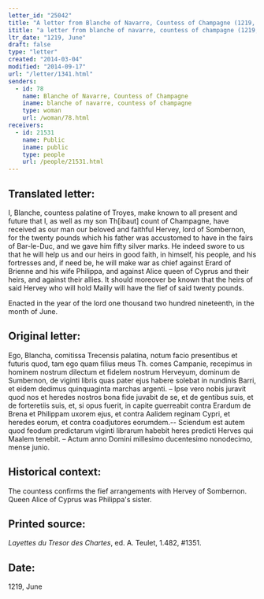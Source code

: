 ```yaml
---
letter_id: "25042"
title: "A letter from Blanche of Navarre, Countess of Champagne (1219, June)"
ititle: "a letter from blanche of navarre, countess of champagne (1219, june)"
ltr_date: "1219, June"
draft: false
type: "letter"
created: "2014-03-04"
modified: "2014-09-17"
url: "/letter/1341.html"
senders:
  - id: 78
    name: Blanche of Navarre, Countess of Champagne
    iname: blanche of navarre, countess of champagne
    type: woman
    url: /woman/78.html
receivers:
  - id: 21531
    name: Public
    iname: public
    type: people
    url: /people/21531.html
---
```

<h2> Translated letter:</h2>I, Blanche, countess palatine of Troyes, make known to all present and future that I, as well as my son Th[ibaut] count of Champagne, have received as our man our beloved and faithful Hervey, lord  of Sombernon, for the twenty pounds which his father was accustomed to have in the fairs of Bar-le-Duc, and we gave him fifty silver marks.  He indeed swore to us that he will help us and our heirs in good faith, in himself, his people, and his fortresses and, if need be, he will make war as chief against Erard of Brienne and his wife Philippa, and against Alice queen of Cyprus and their heirs, and against their allies.  It should moreover be known that the heirs of said Hervey who will hold Mailly will have the fief of said twenty pounds.

Enacted in the year of the lord one thousand two hundred nineteenth, in the month of June.


<h2 class="mt-4"> Original letter:</h2>Ego, Blancha, comitissa Trecensis palatina, notum facio presentibus et futuris quod, tam ego quam filius meus Th. comes Campanie, recepimus in hominem nostrum dilectum et fidelem nostrum Herveyum, dominum de Sumbernon, de viginti libris quas pater ejus habere solebat in nundinis Barri, et eidem dedimus quinquaginta marchas argenti. – Ipse vero nobis juravit quod nos et heredes nostros bona fide juvabit de se, et de gentibus suis, et de forteretiis suis, et, si opus fuerit, in capite guerreabit contra Erardum de Brena et Philippam uxorem ejus, et contra Aalidem reginam Cypri, et heredes eorum, et contra coadjutores eorumdem.-- Sciendum est autem quod feodum predictarum viginti librarum habebit heres predicti Herves qui Maalem tenebit. – Actum anno Domini millesimo ducentesimo nonodecimo, mense junio.










<h2 class="mt-4"> Historical context:</h2>The countess confirms the fief arrangements with Hervey of Sombernon.  Queen Alice of Cyprus was Philippa's sister.
<h2 class="mt-4"> Printed source:</h2><p><em>Layettes du Tresor des Chartes</em>, ed. A. Teulet, 1.482, #1351.</p><h2 class="mt-4"> Date:</h2>1219, June